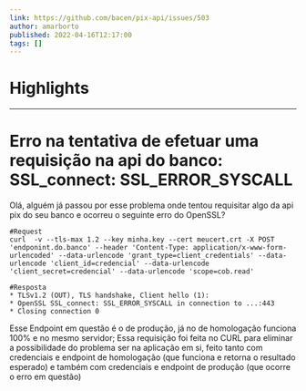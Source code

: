 ```yaml
---
link: https://github.com/bacen/pix-api/issues/503
author: amarborto
published: 2022-04-16T12:17:00
tags: []
---
```

# Highlights


---
# Erro na tentativa de efetuar uma requisição na api do banco: SSL_connect: SSL_ERROR_SYSCALL
Olá, alguém já passou por esse problema onde tentou requisitar algo da api pix do seu banco e ocorreu o seguinte erro do OpenSSL?

```
#Request
curl  -v --tls-max 1.2 --key minha.key --cert meucert.crt -X POST 'endponint.do.banco' --header 'Content-Type: application/x-www-form-urlencoded' --data-urlencode 'grant_type=client_credentials' --data-urlencode 'client_id=credencial' --data-urlencode 'client_secret=credencial' --data-urlencode 'scope=cob.read'

#Resposta
* TLSv1.2 (OUT), TLS handshake, Client hello (1):
* OpenSSL SSL_connect: SSL_ERROR_SYSCALL in connection to ...:443
* Closing connection 0
```

Esse Endpoint em questão é o de produção, já no de homologação funciona 100% e no mesmo servidor; Essa requisição foi feita no CURL para eliminar a possibilidade do problema ser na aplicação em si, feito tanto com credenciais e endpoint de homologação (que funciona e retorna o resultado esperado) e também com credenciais e endpoint de produção (que ocorre o erro em questão)
